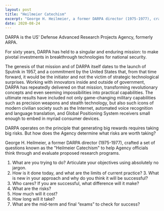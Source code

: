 ```yaml
---
layout: post
title: "Heilmeier Catechism"
excerpt: "George H. Heilmeier, a former DARPA director (1975-1977), crafted a set of questions known as the Heilmeier Catechism to help Agency officials think through and evaluate proposed research programs."
date: 2020-08-24
---
```


DARPA is the US' Defense Advanced Research Projects Agency, formerly ARPA.

For sixty years, DARPA has held to a singular and enduring mission: to make pivotal investments in breakthrough technologies for national security.

The genesis of that mission and of DARPA itself dates to the launch of Sputnik in 1957, and a commitment by the United States that, from that time forward, it would be the initiator and not the victim of strategic technological surprises. Working with innovators inside and outside of government, DARPA has repeatedly delivered on that mission, transforming revolutionary concepts and even seeming impossibilities into practical capabilities. The ultimate results have included not only game-changing military capabilities such as precision weapons and stealth technology, but also such icons of modern civilian society such as the Internet, automated voice recognition and language translation, and Global Positioning System receivers small enough to embed in myriad consumer devices.

DARPA operates on the principle that generating big rewards requires taking big risks. But how does the Agency determine what risks are worth taking? 

George H. Heilmeier, a former DARPA director (1975-1977), crafted a set of questions known as the "Heilmeier Catechism" to help Agency officials think through and evaluate proposed research programs. 

1. What are you trying to do? Articulate your objectives using absolutely no jargon. 
2. How is it done today, and what are the limits of current practice? 3. What is new in your approach and why do you think it will be successful? 
5. Who cares? If you are successful, what difference will it make? 
6. What are the risks? 
7. How much will it cost? 
8. How long will it take? 
9. What are the mid-term and final “exams” to check for success?
